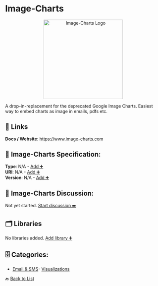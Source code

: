# Image-Charts
<p align="center">
    <img width="256" src="https://raw.githubusercontent.com/apis-list/apis-list/main/apis/image-charts/logo_256x256.png" alt="Image-Charts Logo"/>
</p>
A drop-in-replacement for the deprecated Google Image Charts. Easiest way to embed charts as image in emails, pdfs etc.

##  🔗 Links
**Docs / Website**: https://www.image-charts.com

## 🧬 Image-Charts Specification:
**Type**: N/A - [Add ➕](https://github.com/apis-list/apis-list/edit/main/apis.yaml#L10076)  
**URI**: N/A - [Add ➕](https://github.com/apis-list/apis-list/edit/main/apis.yaml#L10076)  
**Version**: N/A - [Add ➕](https://github.com/apis-list/apis-list/edit/main/apis.yaml#L10076)

## 💬 Image-Charts Discussion:
Not yet started. [Start discussion ➡️](https://github.com/apis-list/apis-list/discussions/new)

## 🗂️ Libraries

No libraries added. [Add library ➕](https://github.com/apis-list/apis-list/edit/main/apis.yaml#L10076)    


## 🗄️ Categories:
- [Email & SMS](https://github.com/apis-list/apis-list#email--sms-)- [Visualizations](https://github.com/apis-list/apis-list#visualizations-)

🔙  [Back to List](https://github.com/apis-list/apis-list)
